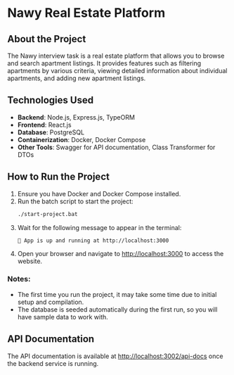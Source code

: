 # Nawy Real Estate Platform

## About the Project

The Nawy interview task is a real estate platform that allows you to browse and search apartment listings. It provides features such as filtering apartments by various criteria, viewing detailed information about individual apartments, and adding new apartment listings.

## Technologies Used

- **Backend**: Node.js, Express.js, TypeORM
- **Frontend**: React.js
- **Database**: PostgreSQL
- **Containerization**: Docker, Docker Compose
- **Other Tools**: Swagger for API documentation, Class Transformer for DTOs

## How to Run the Project

1. Ensure you have Docker and Docker Compose installed.
2. Run the batch script to start the project:
   ```bash
   ./start-project.bat
   ```
3. Wait for the following message to appear in the terminal:
   ```
   🚀 App is up and running at http://localhost:3000
   ```
4. Open your browser and navigate to [http://localhost:3000](http://localhost:3000) to access the website.

### Notes:
- The first time you run the project, it may take some time due to initial setup and compilation.
- The database is seeded automatically during the first run, so you will have sample data to work with.

## API Documentation

The API documentation is available at [http://localhost:3002/api-docs](http://localhost:3002/api-docs) once the backend service is running.